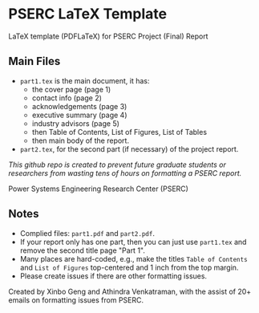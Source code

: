# PSERC LaTeX Template

LaTeX template (PDFLaTeX) for PSERC Project (Final) Report

## Main Files
- `part1.tex` is the main document, it has:
  - the cover page (page 1)
  - contact info (page 2)
  - acknowledgements (page 3)
  - executive summary (page 4)
  - industry advisors (page 5)
  - then Table of Contents, List of Figures, List of Tables
  - then main body of the report. 
- `part2.tex`, for the second part (if necessary) of the project report.

*This github repo is created to prevent future graduate students or researchers from wasting tens of hours on formatting a PSERC report.*

Power Systems Engineering Research Center (PSERC)

## Notes
- Complied files: `part1.pdf` and `part2.pdf`.
- If your report only has one part, then you can just use `part1.tex` and remove the second title page "Part 1".
- Many places are hard-coded, e.g., make the titles `Table of Contents` and `List of Figures` top-centered and 1 inch from the top margin.
- Please create issues if there are other formatting issues.


Created by Xinbo Geng and Athindra Venkatraman, with the assist of 20+ emails on formatting issues from PSERC.
